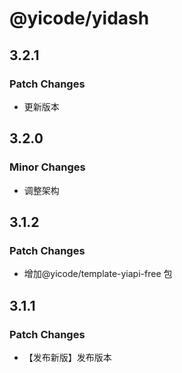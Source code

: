 # @yicode/yidash

## 3.2.1

### Patch Changes

-   更新版本

## 3.2.0

### Minor Changes

-   调整架构

## 3.1.2

### Patch Changes

-   增加@yicode/template-yiapi-free 包

## 3.1.1

### Patch Changes

-   【发布新版】发布版本
